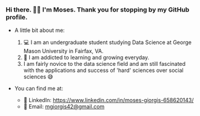 ### Hi there. 👋🏾 I'm Moses. Thank you for stopping by my GitHub profile.
- A little bit about me:
  1. 💻 I am an undergraduate student studying Data Science at George Mason University in Fairfax, VA.
  2. 🌱 I am addicted to learning and growing everyday.
  3. I am fairly novice to the data science field and am still fascinated with the applications and success of 'hard' sciences over social sciences 😅
  
- You can find me at: 
  - 🏢 LinkedIn: https://www.linkedin.com/in/moses-giorgis-658620143/
  - 📩 Email: mgiorgis42@gmail.com
